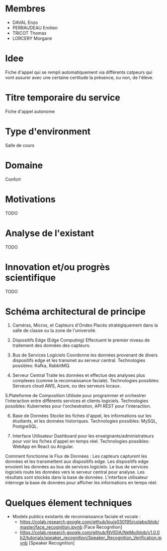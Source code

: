 # Membres
- DAVAL Enzo
- PERRAUDEAU Emilien
- TRICOT Thomas
- LORCERY Morgane

# Idee
Fiche d'appel qui se rempli automatiquement via différents catpeurs qui vont assurer avec une certaine certitude la présence, ou non, de l'élève.

# Titre temporaire du service
Fiche d'appel autonome

# Type d'environment
Salle de cours

# Domaine
Confort

# Motivations
TODO

# Analyse de l'existant
TODO

# Innovation et/ou progrès scientifique
TODO

# Schéma architectural de principe

1. Caméras, Micros, et Capteurs d'Ondes
  Placés stratégiquement dans la salle de classe ou la zone de l'université.

2. Dispositifs Edge (Edge Computing)
  Effectuent le premier niveau de traitement des données des capteurs.

3. Bus de Services Logiciels
  Coordonne les données provenant de divers dispositifs edge et les transmet au serveur central.
  Technologies possibles: Kafka, RabbitMQ.

5. Serveur Central
  Traite les données et effectue des analyses plus complexes (comme la reconnaissance faciale).
  Technologies possibles: Serveurs cloud AWS, Azure, ou des serveurs locaux.
  
5.Plateforme de Composition
  Utilisée pour programmer et orchestrer l'interaction entre différents services et clients logiciels.
  Technologies possibles: Kubernetes pour l'orchestration, API REST pour l'interaction.
  
6. Base de Données
  Stocke les fiches d'appel, les informations sur les étudiants, et les données historiques.
  Technologies possibles: MySQL, PostgreSQL.

8. Interface Utilisateur
  Dashboard pour les enseignants/administrateurs pour voir les fiches d'appel en temps réel.
  Technologies possibles: WebApp en React ou Angular.

Comment fonctionne le Flux de Données :
  Les capteurs capturent les données et les transmettent aux dispositifs edge.
  Les dispositifs edge envoient les données au bus de services logiciels.
  Le bus de services logiciels route les données vers le serveur central pour analyse.
  Les résultats sont stockés dans la base de données.
  L'interface utilisateur interroge la base de données pour afficher les informations en temps réel.

# Quelques élement techniques
- Models publics existants de reconnaissance faciale et vocale :
  - https://colab.research.google.com/github/louis030195/colabs/blob/master/face_recognition.ipynb [Face Recognition]
  - https://colab.research.google.com/github/NVIDIA/NeMo/blob/v1.0.0b2/tutorials/speaker_recognition/Speaker_Recognition_Verification.ipynb [Speaker Recognition]
